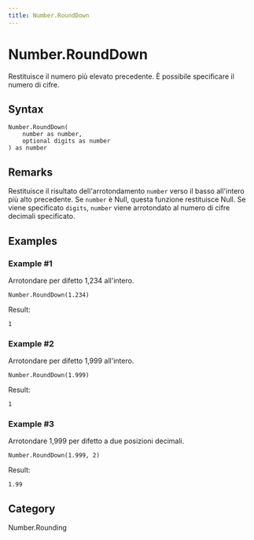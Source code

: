 ```yaml
---
title: Number.RoundDown
---
```


# Number.RoundDown


Restituisce il numero più elevato precedente. È possibile specificare il numero di cifre.


## Syntax

```powerquery
Number.RoundDown(
    number as number,
    optional digits as number
) as number
```


## Remarks

Restituisce il risultato dell'arrotondamento <code>number</code> verso il basso all'intero più alto precedente. Se <code>number</code> è Null, questa funzione restituisce Null.    Se viene specificato <code>digits</code>, <code>number</code> viene arrotondato al numero di cifre decimali specificato.  


## Examples

### Example #1 
Arrotondare per difetto 1,234 all&#39;intero.
```powerquery
Number.RoundDown(1.234)
```

Result: 
```powerquery
1
```


### Example #2 
Arrotondare per difetto 1,999 all&#39;intero.
```powerquery
Number.RoundDown(1.999)
```

Result: 
```powerquery
1
```


### Example #3 
Arrotondare 1,999 per difetto a due posizioni decimali.
```powerquery
Number.RoundDown(1.999, 2)
```

Result: 
```powerquery
1.99
```




## Category
Number.Rounding
